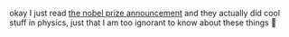 okay I just read [the nobel prize announcement](https://www.nobelprize.org/prizes/physics/2024/press-release/) and they actually did cool stuff in physics, just that I am too ignorant to know about these things :facepalm: